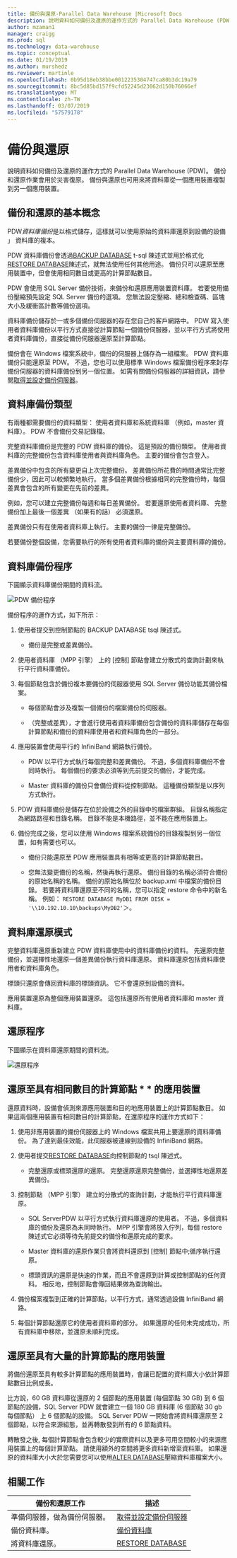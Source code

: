 ```yaml
---
title: 備份與還原-Parallel Data Warehouse |Microsoft Docs
description: 說明資料如何備份及還原的運作方式的 Parallel Data Warehouse (PDW)。 備份和還原作業會用於災害復原。 備份與還原也可用來將資料庫從一個應用裝置複製到另一個應用裝置。
author: mzaman1
manager: craigg
ms.prod: sql
ms.technology: data-warehouse
ms.topic: conceptual
ms.date: 01/19/2019
ms.author: murshedz
ms.reviewer: martinle
ms.openlocfilehash: 0b95d18eb38bbe0012235304747ca80b3dc19a79
ms.sourcegitcommit: 8bc5d85bd157f9cfd52245d23062d150b76066ef
ms.translationtype: MT
ms.contentlocale: zh-TW
ms.lasthandoff: 03/07/2019
ms.locfileid: "57579178"
---
```

# <a name="backup-and-restore"></a>備份與還原

說明資料如何備份及還原的運作方式的 Parallel Data Warehouse (PDW)。 備份和還原作業會用於災害復原。 備份與還原也可用來將資料庫從一個應用裝置複製到另一個應用裝置。  
    
## <a name="BackupRestoreBasics"></a>備份和還原的基本概念

PDW*資料庫備份*是以格式儲存，這樣就可以使用原始的資料庫還原到設備的設備 」 資料庫的複本。  
  
PDW 資料庫備份會透過[BACKUP DATABASE](../t-sql/statements/backup-database-parallel-data-warehouse.md) t-sql 陳述式並用於格式化[RESTORE DATABASE](../t-sql/statements/restore-database-parallel-data-warehouse.md)陳述式，就無法使用任何其他用途。 備份只可以還原至應用裝置中，但會使用相同數目或更高的計算節點數目。  
  
<!-- MISSING LINKS
The [master database](master-database.md) is a SMP SQL Server database. It is backed up with the BACKUP DATABASE statement. To restore master, use the [Restore the Master Database](configuration-manager-restore-master-database.md) page of the Configuration Manager tool.  
-->
  
PDW 會使用 SQL Server 備份技術，來備份和還原應用裝置資料庫。 若要使用備份壓縮預先設定 SQL Server 備份的選項。 您無法設定壓縮、總和檢查碼、區塊大小及緩衝區計數等備份選項。  
  
資料庫備份儲存於一或多個備份伺服器的存在您自己的客戶網路中。  PDW 寫入使用者資料庫備份以平行方式直接從計算節點一個備份伺服器，並以平行方式將使用者資料庫備份，直接從備份伺服器還原至計算節點。  
  
備份會在 Windows 檔案系統中，備份的伺服器上儲存為一組檔案。 PDW 資料庫備份只能還原至 PDW。 不過，您也可以使用標準 Windows 檔案備份程序來封存備份伺服器的資料庫備份到另一個位置。 如需有關備份伺服器的詳細資訊，請參閱[取得並設定備份伺服器](acquire-and-configure-backup-server.md)。  
  
## <a name="BackupTypes"></a>資料庫備份類型

有兩種都需要備份的資料類型： 使用者資料庫和系統資料庫 （例如，master 資料庫）。 PDW 不會備份交易記錄檔。  
  
完整資料庫備份是完整的 PDW 資料庫的備份。 這是預設的備份類型。 使用者資料庫的完整備份包含資料庫使用者與資料庫角色。 主要的備份會包含登入。  
  
差異備份中包含的所有變更自上次完整備份。 差異備份所花費的時間通常比完整備份少，因此可以較頻繁地執行。 當多個差異備份根據相同的完整備份時，每個差異會包含的所有變更在先前的差異。  
  
例如，您可以建立完整備份每週和每日差異備份。 若要還原使用者資料庫、 完整備份加上最後一個差異 （如果有的話） 必須還原。  
  
差異備份只有在使用者資料庫上執行。 主要的備份一律是完整備份。  
  
若要備份整個設備，您需要執行的所有使用者資料庫的備份與主要資料庫的備份。  
  
## <a name="BackupProc"></a>資料庫備份程序

下圖顯示資料庫備份期間的資料流。  
  
![PDW 備份程序](media/backup-process.png "PDW 備份程序")  
  
備份程序的運作方式，如下所示：  
  
1.  使用者提交到控制節點的 BACKUP DATABASE tsql 陳述式。  
  
    -   備份是完整或差異備份。  
  
2.  使用者資料庫 （MPP 引擎） 上的 [控制] 節點會建立分散式的查詢計劃來執行平行資料庫備份。  
  
3.  每個節點包含於備份複本要備份的伺服器使用 SQL Server 備份功能其備份檔案。  
  
    -   每個節點會涉及複製一個備份的檔案備份的伺服器。  
  
    -   （完整或差異），才會進行使用者資料庫備份包含備份的資料庫儲存在每個計算節點和備份的資料庫使用者和資料庫角色的一部分。  
  
4.  應用裝置會使用平行的 InfiniBand 網路執行備份。  
  
    -   PDW 以平行方式執行每個完整和差異備份。 不過，多個資料庫備份不會同時執行。 每個備份的要求必須等到先前提交的備份，才能完成。  
  
    -   Master 資料庫的備份只會備份資料從控制節點。 這種備份類型是以序列方式執行。  
  
5.  PDW 資料庫備份是儲存在位於設備之外的目錄中的檔案群組。 目錄名稱指定為網路路徑和目錄名稱。 目錄不能是本機路徑，並不能在應用裝置上。  
  
6.  備份完成之後，您可以使用 Windows 檔案系統備份的目錄複製到另一個位置，如有需要也可以。  
  
    -   備份只能還原至 PDW 應用裝置具有相等或更高的計算節點數目。  
  
    -   您無法變更備份的名稱，然後再執行還原。 備份目錄的名稱必須符合備份的原始名稱的名稱。 備份的原始名稱位於 backup.xml 中檔案的備份目錄。 若要將資料庫還原至不同的名稱，您可以指定 restore 命令中的新名稱。 例如： `RESTORE DATABASE MyDB1 FROM DISK = ꞌ\\10.192.10.10\backups\MyDB2ꞌ`＞。  
  
## <a name="RestoreModes"></a>資料庫還原模式

完整資料庫還原重新建立 PDW 資料庫使用中的資料庫備份的資料。 先還原完整備份，並選擇性地還原一個差異備份執行資料庫還原。 資料庫還原包括資料庫使用者和資料庫角色。  
  
標頭只還原會傳回資料庫的標頭資訊。 它不會還原到設備的資料。  
  
應用裝置還原為整個應用裝置還原。 這包括還原所有使用者資料庫和 master 資料庫。  
  
## <a name="RestoreProc"></a>還原程序

下圖顯示在資料庫還原期間的資料流。  
  
![還原程序](media/restore-process.png "還原程序")  
  
## <a name="restoring-to-an-appliance-with-the-same-number-of-compute-nodes"></a>還原至具有相同數目的計算節點 * * 的應用裝置  
  
還原資料時，設備會偵測來源應用裝置和目的地應用裝置上的計算節點數目。 如果這兩個應用裝置有相同數目的計算節點，在還原程序的運作方式如下：  
  
1.  使用非應用裝置的備份伺服器上的 Windows 檔案共用上要還原的資料庫備份。 為了達到最佳效能，此伺服器被連線到設備的 InfiniBand 網路。  
  
2.  使用者提交[RESTORE DATABASE](../t-sql/statements/restore-database-parallel-data-warehouse.md)向控制節點的 tsql 陳述式。  
  
    -   完整還原或標頭還原的還原。 完整還原還原完整備份，並選擇性地還原差異備份。  
  
3.  控制節點 （MPP 引擎） 建立的分散式的查詢計劃，才能執行平行資料庫還原。  
  
    -   SQL ServerPDW 以平行方式執行資料庫還原的使用者。 不過，多個資料庫的備份及還原為未同時執行。 MPP 引擎會將放入佇列，每個 restore 陳述式它必須等待先前提交的備份和還原完成的要求。  
  
    -   Master 資料庫的還原作業只會將資料還原到 [控制] 節點中;循序執行還原。  
  
    -   標頭資訊的還原是快速的作業，而且不會還原到計算或控制節點的任何資料。 相反地，控制節點會傳回結果做為查詢輸出。  
  
4.  備份檔案複製到正確的計算節點，以平行方式，通常透過設備 InfiniBand 網路。  
  
5.  每個計算節點還原它的使用者資料庫的部分。 如果還原的任何未完成成功，所有資料庫中移除，並還原未順利完成。  
  
## <a name="restoring-to-an-appliance-with-a-larger-number-of-compute-nodes"></a>還原至具有大量的計算節點的應用裝置  
  
將備份還原至具有較多計算節點的應用裝置時，會讓已配置的資料庫大小依計算節點數目比例成長。  
  
比方說，60 GB 資料庫從還原的 2 個節點的應用裝置 (每個節點 30 GB) 到 6 個節點的設備，SQL Server PDW 就會建立一個 180 GB 資料庫 (6 個節點 30 gb 每個節點） 上 6 個節點的設備。 SQL Server PDW 一開始會將資料庫還原至 2 個節點，以符合來源組態，並再轉散發到所有的 6 節點資料。  
  
轉散發之後, 每個計算節點會包含較少的實際資料以及更多可用空間較小的來源應用裝置上的每個計算節點。 請使用額外的空間將更多資料新增至資料庫。 如果還原的資料庫大小大於您需要您可以使用[ALTER DATABASE](../t-sql/statements/alter-database-transact-sql.md?tabs=sqlpdw)壓縮資料庫檔案大小。  
  
## <a name="related-tasks"></a>相關工作  
  
|備份和還原工作|描述|  
|---------------------------|---------------|  
|準備伺服器，做為備份伺服器。|[取得並設定備份伺服器](acquire-and-configure-backup-server.md)|  
|備份資料庫。|[備份資料庫](../t-sql/statements/backup-database-parallel-data-warehouse.md)|  
|將資料庫還原。|[RESTORE DATABASE](../t-sql/statements/restore-database-parallel-data-warehouse.md)|    

<!-- MISSING LINKS

|Create a disaster recovery plan.|[Create a Disaster Recovery Plan](create-disaster-recovery-plan.md)|
|Restore the master database.|To restore the master database, use the [Restore the master database](configuration-manager-restore-master-database.md) page in the Configuration Manager tool.| 
|Copy a database from one appliance to another appliance.|[Copy a PDW database to another appliance](copy-pdw-database-to-another-appliance.md).|  
|Monitor backups and restores.|[Monitor backups and restores](monitor-backup-and-restore.md)|  

-->
